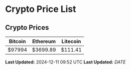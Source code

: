 # Crypto Price List

## Crypto Prices
| Bitcoin | Ethereum | Litecoin |
| ------- | -------- | -------- |
| $97994 | $3699.89 | $111.41 |
**Last Updated:** 2024-12-11 09:52 UTC
**Last Updated:** $DATE$
